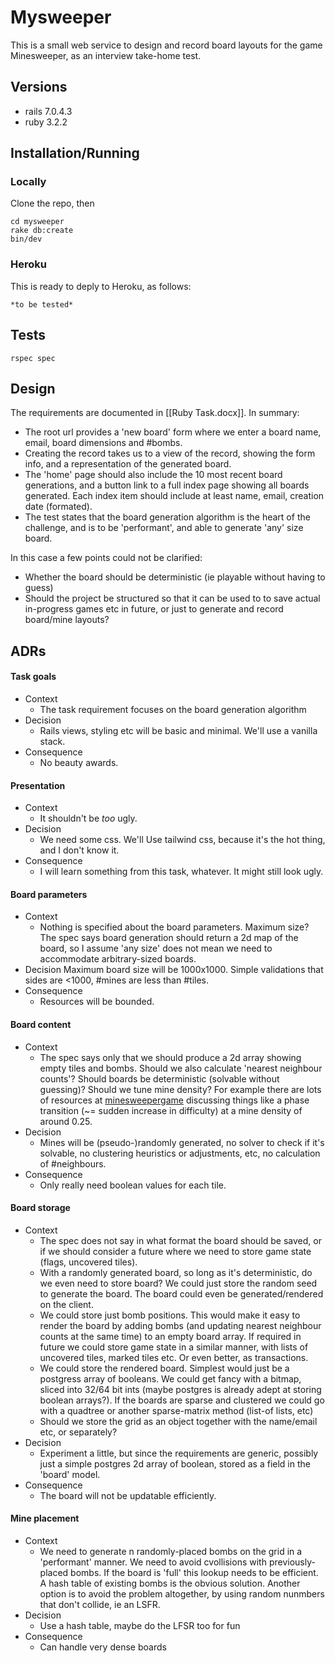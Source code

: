 # Mysweeper

This is a small web service to design and record board layouts for the game Minesweeper, as an interview take-home test.

## Versions

- rails 7.0.4.3
- ruby 3.2.2

## Installation/Running

### Locally

Clone the repo, then

```
cd mysweeper
rake db:create
bin/dev
```

### Heroku

This is ready to deply to Heroku, as follows:
```
*to be tested*
```

## Tests
```
rspec spec
```

## Design

The requirements are documented in [[Ruby Task.docx]]. In summary:

- The root url provides a 'new board' form where we enter a board name, email, board dimensions and #bombs.
- Creating the record takes us to a view of the record, showing the form info, and a representation of the generated board.
- The 'home' page should also include the 10 most recent board generations, and a button link to a full index page showing all boards generated. Each index item should include at least name, email, creation date (formated).
- The test states that the board generation algorithm is the heart of the challenge, and is to be 'performant', and able to generate 'any' size board.

In this case a few points could not be clarified:

- Whether the board should be deterministic (ie playable without having to guess)
- Should the project be structured so that it can be used to to save actual in-progress games etc in future, or just to generate and record board/mine layouts?


## ADRs

#### Task goals
- Context
  - The task requirement focuses on the board generation algorithm
- Decision
  - Rails views, styling etc will be basic and minimal. We'll use a vanilla stack.
- Consequence
  - No beauty awards.

#### Presentation
- Context
  - It shouldn't be *too* ugly.
- Decision
  - We need some css. We'll Use tailwind css, because it's the hot thing, and I don't know it.
- Consequence
  - I will learn something from this task, whatever. It might still look ugly.

#### Board parameters
- Context
  - Nothing is specified about the board parameters. Maximum size? The spec says board generation should return a 2d map of the board, so I assume 'any size' does not mean we need to accommodate arbitrary-sized boards.
- Decision
  Maximum board size will be 1000x1000. Simple validations that sides are <1000, #mines are less than #tiles.
- Consequence
  - Resources will be bounded.


#### Board content
- Context
  - The spec says only that we should produce a 2d array showing empty tiles and bombs. Should we also calculate 'nearest neighbour counts'? Should boards be deterministic (solvable without guessing)? Should we tune mine density? For example there are lots of resources at [minesweepergame](https://minesweepergame.com/math-papers.php) discussing things like a phase transition (~= sudden increase in difficulty) at a mine density of around 0.25.
- Decision
  - Mines will be (pseudo-)randomly generated, no solver to check if it's solvable, no clustering heuristics or adjustments, etc, no calculation of #neighbours.
- Consequence
  - Only really need boolean values for each tile.


#### Board storage
- Context
  - The spec does not say in what format the board should be saved, or if we should consider a future where we need to store game state (flags, uncovered tiles).
  - With a randomly generated board, so long as it's deterministic, do we even need to store board? We could just store the random seed to generate the board. The board could even be generated/rendered on the client.
  - We could store just bomb positions. This would make it easy to render the board by adding bombs (and updating nearest neighbour counts at the same time) to an empty board array. If required in future we could store game state in a similar manner, with lists of uncovered tiles, marked tiles etc. Or even better, as transactions.
  - We could store the rendered board. Simplest would just be a postgress array of booleans. We could get fancy with a bitmap, sliced into 32/64 bit ints (maybe postgres is already adept at storing boolean arrays?). If the boards are sparse and clustered we could go with a quadtree or another sparse-matrix method (list-of lists, etc)
  - Should we store the grid as an object together with the name/email etc, or separately?
- Decision
  - Experiment a little, but since the requirements are generic, possibly just a simple postgres 2d array of boolean, stored as a field in the 'board' model.
- Consequence
  - The board will not be updatable efficiently.


#### Mine placement
- Context
  - We need to generate n randomly-placed bombs on the grid in a 'performant' manner. We need to avoid cvollisions with previously-placed bombs. If the board is 'full' this lookup needs to be efficient. A hash table of existing bombs is the obvious solution. Another option is to avoid the problem altogether, by using random nunmbers that don't collide, ie an LSFR.
- Decision
  - Use a hash table, maybe do the LFSR too for fun
- Consequence
  - Can handle very dense boards




